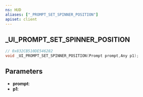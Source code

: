 ```yaml
---
ns: HUD
aliases: ["_PROMPT_SET_SPINNER_POSITION"]
apiset: client
---
```

## _UI_PROMPT_SET_SPINNER_POSITION

```c
// 0x832CB510DE546282
void _UI_PROMPT_SET_SPINNER_POSITION(Prompt prompt,Any p1);
```


## Parameters
* **prompt**:
* **p1**: